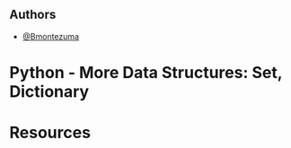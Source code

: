 
## Authors

- [@Bmontezuma](https://github.com/Bmontezuma)

# Python - More Data Structures: Set, Dictionary

# Resources


